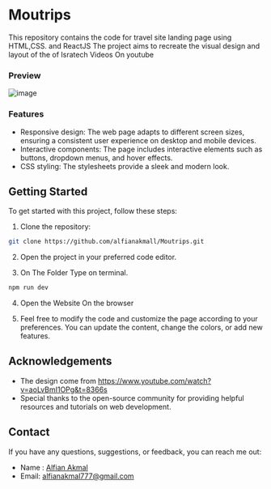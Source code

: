# Moutrips
This repository contains the code for travel site landing page using HTML,CSS. and ReactJS The project aims to recreate the visual design and layout of the of Isratech Videos On youtube

### Preview

![image](https://github.com/alfianakmall/Moutrips/assets/81949969/b1019367-46e8-4f6c-9866-60929becbe5d)

### Features
- Responsive design: The web page adapts to different screen sizes, ensuring a consistent user experience on desktop and mobile devices.
- Interactive components: The page includes interactive elements such as buttons, dropdown menus, and hover effects.
- CSS styling: The stylesheets provide a sleek and modern look.

## Getting Started

To get started with this project, follow these steps:

1. Clone the repository:

```bash
git clone https://github.com/alfianakmall/Moutrips.git
```

2. Open the project in your preferred code editor.

3. On The Folder Type on terminal.

```bash
npm run dev
```
4. Open the Website On the browser

5. Feel free to modify the code and customize the page according to your preferences. You can update the content, change the colors, or add new features.

## Acknowledgements

- The design come from https://www.youtube.com/watch?v=aoLvBmI1OPg&t=8366s
- Special thanks to the open-source community for providing helpful resources and tutorials on web development.

## Contact

If you have any questions, suggestions, or feedback, you can reach me out:

- Name : [Alfian Akmal](https://linkedin.com/in/alfianakml)
- Email: [alfianakmal777@gmail.com](mailto:alfianakmal777@gmail.com)

